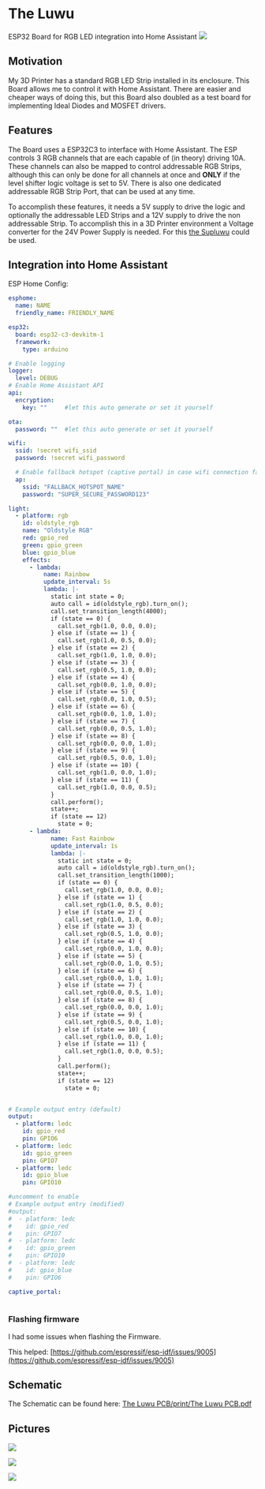 # The Luwu

ESP32 Board for RGB LED integration into Home Assistant
![ ](https://github.com/SirBramble/The-Luwu/blob/595da0b069d216a6ebaaa53a5030eae053b21326/The%20Luwu%20PCB/pictures/The%20Luwu%20PCB%20TOP.png?raw=true)
## Motivation

My 3D Printer has a standard RGB LED Strip installed in its enclosure. This Board allows me to control it with Home Assistant. There are easier and cheaper ways of doing this, but this Board also doubled as a test board for implementing Ideal Diodes and MOSFET drivers.

## Features

The Board uses a ESP32C3 to interface with Home Assistant. The ESP controls 3 RGB channels that are each capable of (in theory) driving 10A. These channels can also be mapped to control addressable RGB Strips, although this can only be done for all channels at once and **ONLY** if the level shifter logic voltage is set to 5V. There is also one dedicated addressable RGB Strip Port, that can be used at any time.

To accomplish these features, it needs a 5V supply to drive the logic and optionally the addressable LED Strips and a 12V supply to drive the non addressable Strip. To accomplish this in a 3D Printer environment a Voltage converter for the 24V Power Supply is needed. For this [the Supluwu](https://github.com/SirBramble/The-Supluwu) could be used.

## Integration into Home Assistant

ESP Home Config:

```yaml
esphome:
  name: NAME
  friendly_name: FRIENDLY_NAME

esp32:
  board: esp32-c3-devkitm-1
  framework:
    type: arduino

# Enable logging
logger:
  level: DEBUG
# Enable Home Assistant API
api:
  encryption:
    key: ""     #let this auto generate or set it yourself

ota:
  password: ""  #let this auto generate or set it yourself

wifi:
  ssid: !secret wifi_ssid
  password: !secret wifi_password

  # Enable fallback hotspot (captive portal) in case wifi connection fails
  ap:
    ssid: "FALLBACK_HOTSPOT_NAME"
    password: "SUPER_SECURE_PASSWORD123"

light:
  - platform: rgb
    id: oldstyle_rgb
    name: "Oldstyle RGB"
    red: gpio_red
    green: gpio_green
    blue: gpio_blue
    effects:
      - lambda:
          name: Rainbow
          update_interval: 5s
          lambda: |-
            static int state = 0;
            auto call = id(oldstyle_rgb).turn_on();
            call.set_transition_length(4000);
            if (state == 0) {
              call.set_rgb(1.0, 0.0, 0.0);
            } else if (state == 1) {
              call.set_rgb(1.0, 0.5, 0.0);
            } else if (state == 2) {
              call.set_rgb(1.0, 1.0, 0.0);
            } else if (state == 3) {
              call.set_rgb(0.5, 1.0, 0.0);
            } else if (state == 4) {
              call.set_rgb(0.0, 1.0, 0.0);
            } else if (state == 5) {
              call.set_rgb(0.0, 1.0, 0.5);
            } else if (state == 6) {
              call.set_rgb(0.0, 1.0, 1.0);
            } else if (state == 7) {
              call.set_rgb(0.0, 0.5, 1.0);
            } else if (state == 8) {
              call.set_rgb(0.0, 0.0, 1.0);
            } else if (state == 9) {
              call.set_rgb(0.5, 0.0, 1.0);
            } else if (state == 10) {
              call.set_rgb(1.0, 0.0, 1.0);
            } else if (state == 11) {
              call.set_rgb(1.0, 0.0, 0.5);
            }
            call.perform();
            state++;
            if (state == 12)
              state = 0;
      - lambda:
            name: Fast Rainbow
            update_interval: 1s
            lambda: |-
              static int state = 0;
              auto call = id(oldstyle_rgb).turn_on();
              call.set_transition_length(1000);
              if (state == 0) {
                call.set_rgb(1.0, 0.0, 0.0);
              } else if (state == 1) {
                call.set_rgb(1.0, 0.5, 0.0);
              } else if (state == 2) {
                call.set_rgb(1.0, 1.0, 0.0);
              } else if (state == 3) {
                call.set_rgb(0.5, 1.0, 0.0);
              } else if (state == 4) {
                call.set_rgb(0.0, 1.0, 0.0);
              } else if (state == 5) {
                call.set_rgb(0.0, 1.0, 0.5);
              } else if (state == 6) {
                call.set_rgb(0.0, 1.0, 1.0);
              } else if (state == 7) {
                call.set_rgb(0.0, 0.5, 1.0);
              } else if (state == 8) {
                call.set_rgb(0.0, 0.0, 1.0);
              } else if (state == 9) {
                call.set_rgb(0.5, 0.0, 1.0);
              } else if (state == 10) {
                call.set_rgb(1.0, 0.0, 1.0);
              } else if (state == 11) {
                call.set_rgb(1.0, 0.0, 0.5);
              }
              call.perform();
              state++;
              if (state == 12)
                state = 0;


# Example output entry (default)
output:
  - platform: ledc
    id: gpio_red
    pin: GPIO6
  - platform: ledc
    id: gpio_green
    pin: GPIO7
  - platform: ledc
    id: gpio_blue
    pin: GPIO10

#uncomment to enable
# Example output entry (modified)
#output:
#  - platform: ledc
#    id: gpio_red
#    pin: GPIO7
#  - platform: ledc
#    id: gpio_green
#    pin: GPIO10
#  - platform: ledc
#    id: gpio_blue
#    pin: GPIO6

captive_portal:
    
```

### Flashing firmware

I had some issues when flashing the Firmware.

This helped: [https://github.com/espressif/esp-idf/issues/9005](https://github.com/espressif/esp-idf/issues/9005)

## Schematic

The Schematic can be found here: [The Luwu PCB/print/The Luwu PCB.pdf](https://github.com/SirBramble/The-Luwu/blob/f4439437ab35bf7dc6665ce1337c5cff792b409b/The%20Luwu%20PCB/print/The%20Luwu%20PCB.pdf)

## Pictures

![ ](https://github.com/SirBramble/The-Luwu/blob/595da0b069d216a6ebaaa53a5030eae053b21326/The%20Luwu%20PCB/pictures/The%20Luwu%20PCB%20TOP.png?raw=true)

![ ](https://github.com/SirBramble/The-Luwu/blob/595da0b069d216a6ebaaa53a5030eae053b21326/The%20Luwu%20PCB/pictures/The%20Luwu%20PCB%20SIDE.png?raw=true)

![ ](https://github.com/SirBramble/The-Luwu/blob/595da0b069d216a6ebaaa53a5030eae053b21326/The%20Luwu%20PCB/pictures/The%20Luwu%20PCB%20CLOSE.png?raw=true)
